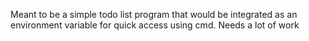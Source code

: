 Meant to be a simple todo list program that would be integrated as an environment variable for quick access using cmd.
Needs a lot of work
